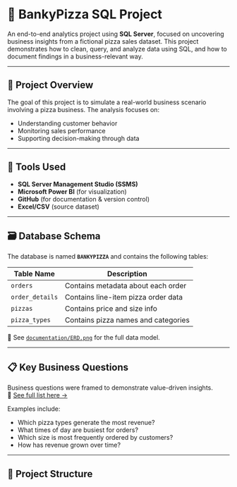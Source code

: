 # 🍕 BankyPizza SQL Project

An end-to-end analytics project using **SQL Server**, focused on uncovering business insights from a fictional pizza sales dataset. This project demonstrates how to clean, query, and analyze data using SQL, and how to document findings in a business-relevant way.

---

## 📌 Project Overview

The goal of this project is to simulate a real-world business scenario involving a pizza business. The analysis focuses on:

- Understanding customer behavior
- Monitoring sales performance
- Supporting decision-making through data

---

## 🧰 Tools Used

- **SQL Server Management Studio (SSMS)**
- **Microsoft Power BI** (for visualization)
- **GitHub** (for documentation & version control)
- **Excel/CSV** (source dataset)

---

## 🗃️ Database Schema

The database is named **`BANKYPIZZA`** and contains the following tables:

| Table Name       | Description                          |
|------------------|--------------------------------------|
| `orders`         | Contains metadata about each order   |
| `order_details`  | Contains line-item pizza order data  |
| `pizzas`         | Contains price and size info         |
| `pizza_types`    | Contains pizza names and categories  |

📌 See [`documentation/ERD.png`](documentation/ERD.png) for the full data model.

---

## 📋 Key Business Questions

Business questions were framed to demonstrate value-driven insights.  
🔗 [See full list here →](questions_and_insights.md)

Examples include:
- Which pizza types generate the most revenue?
- What times of day are busiest for orders?
- Which size is most frequently ordered by customers?
- How has revenue grown over time?

---

## 📂 Project Structure

